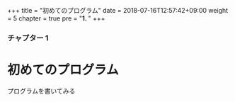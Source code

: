 +++
title = "初めてのプログラム"
date = 2018-07-16T12:57:42+09:00
weight = 5
chapter = true
pre = "<b>1. </b>"
+++

### チャプター 1

# 初めてのプログラム
プログラムを書いてみる
